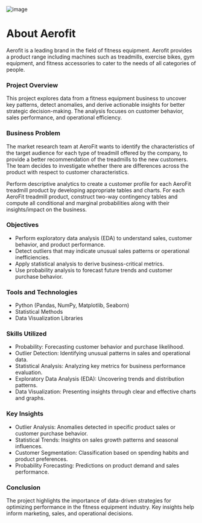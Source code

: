 ![image](https://github.com/user-attachments/assets/1839f9fa-a0ec-4793-8f4d-4058a22097ee)

# About Aerofit

Aerofit is a leading brand in the field of fitness equipment. Aerofit provides a product range including machines such as treadmills, exercise bikes, gym equipment, and fitness accessories to cater to the needs of all categories of people.
### Project Overview
This project explores data from a fitness equipment business to uncover key patterns, detect anomalies, and derive actionable insights for better strategic decision-making. The analysis focuses on customer behavior, sales performance, and operational efficiency.

### Business Problem

The market research team at AeroFit wants to identify the characteristics of the target audience for each type of treadmill offered by the company, to provide a better recommendation of the treadmills to the new customers. The team decides to investigate whether there are differences across the product with respect to customer characteristics.

Perform descriptive analytics to create a customer profile for each AeroFit treadmill product by developing appropriate tables and charts.
For each AeroFit treadmill product, construct two-way contingency tables and compute all conditional and marginal probabilities along with their insights/impact on the business.

### Objectives
  - Perform exploratory data analysis (EDA) to understand sales, customer behavior, and product performance.
  - Detect outliers that may indicate unusual sales patterns or operational inefficiencies.
  - Apply statistical analysis to derive business-critical metrics.
  - Use probability analysis to forecast future trends and customer purchase behavior.


### Tools and Technologies
  - Python (Pandas, NumPy, Matplotlib, Seaborn)
  - Statistical Methods
  - Data Visualization Libraries
### Skills Utilized
  - Probability: Forecasting customer behavior and purchase likelihood.
  - Outlier Detection: Identifying unusual patterns in sales and operational data.
  - Statistical Analysis: Analyzing key metrics for business performance evaluation.
  - Exploratory Data Analysis (EDA): Uncovering trends and distribution patterns.
  - Data Visualization: Presenting insights through clear and effective charts and graphs.
### Key Insights
  - Outlier Analysis: Anomalies detected in specific product sales or customer purchase behavior.
  - Statistical Trends: Insights on sales growth patterns and seasonal influences.
  - Customer Segmentation: Classification based on spending habits and product preferences.
  - Probability Forecasting: Predictions on product demand and sales performance.
### Conclusion
The project highlights the importance of data-driven strategies for optimizing performance in the fitness equipment industry. Key insights help inform marketing, sales, and operational decisions.

